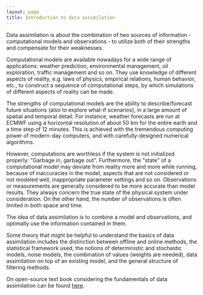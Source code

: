 ```yaml
---
layout: page
title: Introduction to data assimilation
---
```

Data assimilation is about the combination of two sources of information - computational models and observations - to utilize both of their strengths and compensate for their weaknesses.

Computational models are available nowadays for a wide range of applications: weather prediction, environmental management, oil exploration, traffic management and so on. They use knowledge of different aspects of reality, e.g. laws of physics, empirical relations, human behavior, etc., to construct a sequence of computational steps, by which simulations of different aspects of reality can be made.

The strengths of computational models are the ability to describe/forecast future situations (also to explore what-if scenarios), in a large amount of spatial and temporal detail. For instance, weather forecasts are run at ECMWF using a horizontal resolution of about 50 km for the entire earth and a time step of 12 minutes. This is achieved with the tremendous computing power of modern-day computers, and with carefully-designed numerical algorithms.

However, computations are worthless if the system is not initialized properly: "Garbage in, garbage out". Furthermore, the "state" of a computational model may deviate from reality more and more while running, because of inaccuracies in the model, aspects that are not considered or not modeled well, inappropriate parameter settings and so on. Observations or measurements are generally considered to be more accurate than model results. They always concern the true state of the physical system under consideration. On the other hand, the number of observations is often limited in both space and time.

The idea of data assimilation is to combine a model and observations, and optimally use the information contained in them.

Some theory that might be helpful to understand the basics of data assimilation includes the distinction between offline and online methods, the statistical framework used, the notions of deterministic and stochastic models, noise models, the combination of values (weights are needed), data assimilation on top of an existing model, and the general structure of filtering methods. 

On open-source text book considering the fundamentals of data assimilation can be found [here](https://library.oapen.org/handle/20.500.12657/54434).
